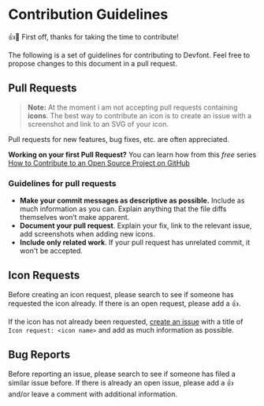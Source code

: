 # Contribution Guidelines

:+1::tada: First off, thanks for taking the time to contribute!

The following is a set of guidelines for contributing to Devfont. Feel free to
propose changes to this document in a pull request.

## Pull Requests

> **Note:** At the moment i am not accepting pull requests containing **icons**.
> The best way to contribute an icon is to create an issue with a screenshot and
> link to an SVG of your icon.

Pull requests for new features, bug fixes, etc. are often appreciated.

**Working on your first Pull Request?** You can learn how from this _free_
series
[How to Contribute to an Open Source Project on GitHub](https://egghead.io/courses/how-to-contribute-to-an-open-source-project-on-github)

### Guidelines for pull requests

* **Make your commit messages as descriptive as possible.** Include as much
  information as you can. Explain anything that the file diffs themselves won’t
  make apparent.
* **Document your pull request**. Explain your fix, link to the relevant issue,
  add screenshots when adding new icons.
* **Include only related work**. If your pull request has unrelated commit, it
  won't be accepted.

## Icon Requests

Before creating an icon request, please search to see if someone has requested
the icon already. If there is an open request, please add a :+1:.

If the icon has not already been requested,
[create an issue](https://github.com/alexperronnet/devfont/issues/new?title=Icon%20Request:)
with a title of `Icon request: <icon name>` and add as much information as
possible.

## Bug Reports

Before reporting an issue, please search to see if someone has filed a similar
issue before. If there is already an open issue, please add a :+1: and/or leave
a comment with additional information.
